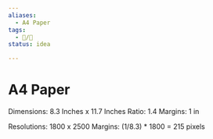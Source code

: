 ```yaml
---
aliases:
  - A4 Paper
tags:
  - 📝/🌱
status: idea

---
```


# A4 Paper

Dimensions: 8.3 Inches x 11.7 Inches
Ratio: 1.4
Margins: 1 in

Resolutions: 1800 x 2500
Margins: (1/8.3) * 1800 = 215 pixels



